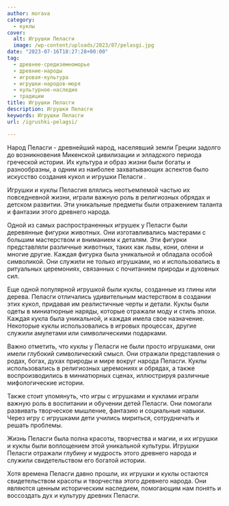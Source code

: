 ```yaml
---
author: morava
category:
  - куклы
cover:
  alt: Игрушки Пеласги
  image: /wp-content/uploads/2023/07/pelasgi.jpg
date: "2023-07-16T18:27:28+00:00"
tag:
  - древнее-средиземноморье
  - древние-народы
  - игровая-культура
  - игрушки-народов-моря
  - культурное-наследие
  - традиции
title: Игрушки Пеласги
description: Игрушки Пеласги
keywords: Игрушки Пеласги
url: /igrushki-pelagsi/

---
```

Народ Пеласги \- древнейший народ, населявший земли Греции задолго до возникновения Микенской цивилизации и элладского периода греческой истории. Их культура и образ жизни были богаты и разнообразны, а одним из наиболее захватывающих аспектов было искусство создания кукол и игрушки Пеласги .

Игрушки и куклы Пеласгия влялись неотъемлемой частью их повседневной жизни, играли важную роль в религиозных обрядах и детском развитии. Эти уникальные предметы были отражением таланта и фантазии этого древнего народа.

Одной из самых распространенных игрушек у Пеласги были деревянные фигурки животных. Они изготавливались мастерами с большим мастерством и вниманием к деталям. Эти фигурки представляли различные животных, таких как львы, кони, олени и многие другие. Каждая фигурка была уникальной и обладала особой символикой. Они служили не только игрушками, но и использовались в ритуальных церемониях, связанных с почитанием природы и духовных сил.

Еще одной популярной игрушкой были куклы, созданные из глины или дерева. Пеласги отличались удивительным мастерством в создании этих кукол, придавая им реалистичные черты и детали. Куклы были одеты в миниатюрные наряды, которые отражали моду и стиль эпохи. Каждая кукла была уникальной, и каждая имела свое назначение. Некоторые куклы использовались в игровых процессах, другие служили амулетами или символическими подарками.

Важно отметить, что куклы у Пеласги не были просто игрушками, они имели глубокий символический смысл. Они отражали представления о родах, богах, духах природы и мире вокруг народа Пеласги. Куклы использовались в религиозных церемониях и обрядах, а также воспроизводились в миниатюрных сценах, иллюстрируя различные мифологические истории.

Также стоит упомянуть, что игры с игрушками и куклами играли важную роль в воспитании и обучении детей Пеласги. Они помогали развивать творческое мышление, фантазию и социальные навыки. Через игру с игрушками дети учились мириться, сотрудничать и решать проблемы.

Жизнь Пеласги была полна красоты, творчества и магии, и их игрушки и куклы были воплощением этой уникальной культуры. Игрушки Пеласги отражали глубину и мудрость этого древнего народа и служили свидетельством его богатой истории.

Хотя времена Пеласги давно прошли, их игрушки и куклы остаются свидетельством красоты и творчества этого древнего народа. Они являются ценным историческим наследием, помогающим нам понять и воссоздать дух и культуру древних Пеласги.
